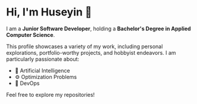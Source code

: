 # Hi, I'm Huseyin 👋

I am a **Junior Software Developer**, holding a **Bachelor's Degree in Applied Computer Science**.

This profile showcases a variety of my work, including personal explorations, portfolio-worthy projects, and hobbyist endeavors. I am particularly passionate about:

* 🤖 Artificial Intelligence
* ⚙️ Optimization Problems
* 🚀 DevOps

Feel free to explore my repositories!
